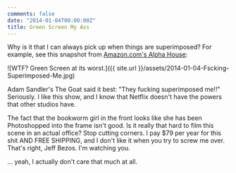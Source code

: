 ```yaml
---
comments: false
date: "2014-01-04T00:00:00Z"
title: Green Screen My Ass
---
```


Why is it that I can always pick up when things are superimposed?  For example, see this snapshot from [Amazon.com's Alpha House][1]:

![WTF? Green Screen at its worst.]({{ site.url }}/assets/2014-01-04-Fscking-Superimposed-Me.jpg)

Adam Sandler's The Goat said it best: "They fucking superimposed me!!"  Seriously.  I like this show, and I know that Netflix doesn't have the powers that other studios have.

The fact that the bookworm girl in the front looks like she has been Photoshopped into the frame isn't good.  Is it really that hard to film this scene in an actual office?  Stop cutting corners.  I pay $79 per year for this shit AND FREE SHIPPING, and I don't like it when you try to screw me over.  That's right, Jeff Bezos.  I'm watching you.

... yeah, I actually don't care that much at all.

[1]: http://www.imdb.com/title/tt3012160/